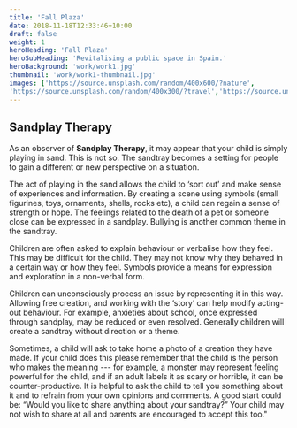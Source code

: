 ```yaml
---
title: 'Fall Plaza'
date: 2018-11-18T12:33:46+10:00
draft: false
weight: 1
heroHeading: 'Fall Plaza'
heroSubHeading: 'Revitalising a public space in Spain.'
heroBackground: 'work/work1.jpg'
thumbnail: 'work/work1-thumbnail.jpg'
images: ['https://source.unsplash.com/random/400x600/?nature',
'https://source.unsplash.com/random/400x300/?travel','https://source.unsplash.com/random/400x300/?architecture','https://source.unsplash.com/random/400x600/?buildings','https://source.unsplash.com/random/400x300/?city','https://source.unsplash.com/random/400x600/?business']
---
```


## Sandplay Therapy

As an observer of **Sandplay Therapy**, it may appear that your child is simply playing in sand.  This is not so.  The sandtray becomes a setting for people to gain a different or new perspective on a situation.

The act of playing in the sand allows the child to ‘sort out’ and make sense of experiences and information. By creating  a scene using symbols (small figurines, toys, ornaments, shells, rocks etc), a child can regain a sense of strength or hope.  The feelings related to the death of a pet or someone close can be expressed in a sandplay.  Bullying is another common theme in the sandtray.

Children are often asked to explain behaviour or verbalise how they feel. This may be difficult for the child. They may not know why they behaved in a certain way or how they feel. Symbols provide a means for expression and exploration in a non-verbal form.

Children can unconsciously process an issue by representing it in this way. Allowing free creation, and working with the ‘story’ can help modify acting-out behaviour. For example, anxieties about school, once expressed through sandplay, may be reduced or even resolved.  Generally children will create a sandtray without direction or a theme.

Sometimes, a child will ask to take home a photo of a creation they have made. If your child does this please remember that the child is the person who makes the meaning --- for example, a monster may represent feeling powerful for the child, and if an adult labels it as scary or horrible, it can be counter-productive. It is helpful to ask the child to tell you something about it and to refrain from your own opinions and comments. A good start could be: “Would you like to share anything about your sandtray?” Your child may not wish to share at all and parents are encouraged to accept this too."